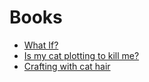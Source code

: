 # Books
- [What If?](http://www.amazon.com/What-If-Scientific-Hypothetical-Questions/dp/0544272994/ "Serious Scientific Answers to Absurd Hypothetical Questions")
- [Is my cat plotting to kill me?](http://www.amazon.com/How-Tell-Your-Plotting-Kill/dp/1449410243/)
- [Crafting with cat hair](http://www.amazon.com/Crafting-Cat-Hair-Cute-Handicrafts/dp/1594745250/)
